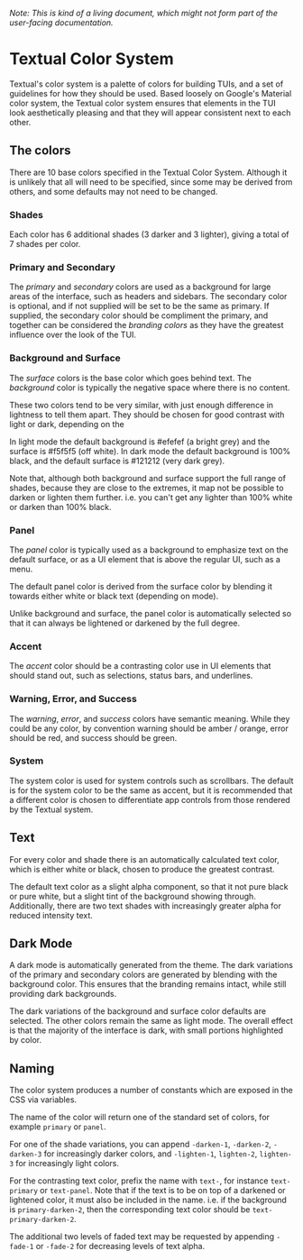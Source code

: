 _Note: This is kind of a living document, which might not form part of the user-facing documentation._

# Textual Color System

Textual's color system is a palette of colors for building TUIs, and a set of guidelines for how they should be used. Based loosely on Google's Material color system, the Textual color system ensures that elements in the TUI look aesthetically pleasing and that they will appear consistent next to each other.

## The colors

There are 10 base colors specified in the Textual Color System. Although it is unlikely that all will need to be specified, since some may be derived from others, and some defaults may not need to be changed.

### Shades

Each color has 6 additional shades (3 darker and 3 lighter), giving a total of 7 shades per color.

### Primary and Secondary

The _primary_ and _secondary_ colors are used as a background for large areas of the interface, such as headers and sidebars. The secondary color is optional, and if not supplied will be set to be the same as primary. If supplied, the secondary color should be compliment the primary, and together can be considered the _branding colors_ as they have the greatest influence over the look of the TUI.

### Background and Surface

The _surface_ colors is the base color which goes behind text. The _background_ color is typically the negative space where there is no content.

These two colors tend to be very similar, with just enough difference in lightness to tell them apart. They should be chosen for good contrast with light or dark, depending on the

In light mode the default background is #efefef (a bright grey) and the surface is #f5f5f5 (off white). In dark mode the default background is 100% black, and the default surface is #121212 (very dark grey).

Note that, although both background and surface support the full range of shades, because they are close to the extremes, it map not be possible to darken or lighten them further. i.e. you can't get any lighter than 100% white or darken than 100% black.

### Panel

The _panel_ color is typically used as a background to emphasize text on the default surface, or as a UI element that is above the regular UI, such as a menu.

The default panel color is derived from the surface color by blending it towards either white or black text (depending on mode).

Unlike background and surface, the panel color is automatically selected so that it can always be lightened or darkened by the full degree.

### Accent

The _accent_ color should be a contrasting color use in UI elements that should stand out, such as selections, status bars, and underlines.

### Warning, Error, and Success

The _warning_, _error_, and _success_ colors have semantic meaning. While they could be any color, by convention warning should be amber / orange, error should be red, and success should be green.

### System

The system color is used for system controls such as scrollbars. The default is for the system color to be the same as accent, but it is recommended that a different color is chosen to differentiate app controls from those rendered by the Textual system.

## Text

For every color and shade there is an automatically calculated text color, which is either white or black, chosen to produce the greatest contrast.

The default text color as a slight alpha component, so that it not pure black or pure white, but a slight tint of the background showing through. Additionally, there are two text shades with increasingly greater alpha for reduced intensity text.

## Dark Mode

A dark mode is automatically generated from the theme. The dark variations of the primary and secondary colors are generated by blending with the background color. This ensures that the branding remains intact, while still providing dark backgrounds.

The dark variations of the background and surface color defaults are selected. The other colors remain the same as light mode. The overall effect is that the majority of the interface is dark, with small portions highlighted by color.

## Naming

The color system produces a number of constants which are exposed in the CSS via variables.

The name of the color will return one of the standard set of colors, for example `primary` or `panel`.

For one of the shade variations, you can append `-darken-1`, `-darken-2`, `-darken-3` for increasingly darker colors, and `-lighten-1`, `lighten-2`, `lighten-3` for increasingly light colors.

For the contrasting text color, prefix the name with `text-`, for instance `text-primary` or `text-panel`. Note that if the text is to be on top of a darkened or lightened color, it must also be included in the name. i.e. if the background is `primary-darken-2`, then the corresponding text color should be `text-primary-darken-2`.

The additional two levels of faded text may be requested by appending `-fade-1` or `-fade-2` for decreasing levels of text alpha.
